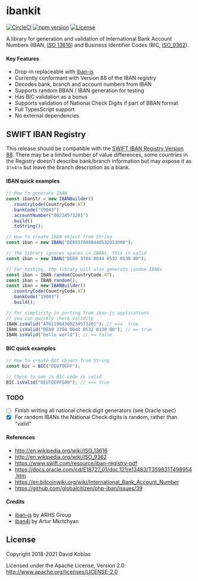 # ibankit

[![CircleCI](https://circleci.com/gh/koblas/ibankit-js/tree/master.svg?style=svg)](https://circleci.com/gh/koblas/ibankit-js/tree/master)
[![npm version](https://badge.fury.io/js/ibankit.svg)](https://badge.fury.io/js/ibankit)
[![License](https://img.shields.io/badge/License-Apache%202.0-blue.svg)](https://github.com/koblas/ibankit-js/blob/master/LICENSE.txt)

A library for generation and validation of International Bank Account Numbers
(IBAN, [ISO 13616](http://en.wikipedia.org/wiki/ISO_13616)) and Business
Identifier Codes (BIC, [ISO_9362](http://en.wikipedia.org/wiki/ISO_9362)).

#### Key Features

- Drop-in replaceable with [iban-js](https://www.npmjs.com/package/iban)
- Currently conformant with Version 88 of the IBAN registry
- Decodes bank, branch and account numbers from IBAN
- Supports random BBAN / IBAN generation for testing
- Has BIC validation as a bonus
- Supports validation of National Check Digits if part of BBAN format
- Full TypesScript support
- No external dependencies

## SWIFT IBAN Registry

This release should be compatible with the [SWIFT IBAN Registry
Version 88](https://www.swift.com/swift-resource/9606/download). There may be a limited number
of value differences, some countries in the Registry doesn't describe bank/branch information
but may expose it as `3!n4!n` but leave the branch description as a blank.

#### IBAN quick examples

```javascript
// How to generate IBAN
const ibanStr = new IBANBuilder()
  .countryCode(CountryCode.AT)
  .bankCode("19043")
  .accountNumber("00234573201")
  .build()
  .toString();

// How to create IBAN object from String
const iban = new IBAN("DE89370400440532013000");

// The library ignores spaces in IBANs, this is valid
const iban = new IBAN("DE89 3704 0044 0532 0130 00");

// For testing, the library will also generate random IBANs
const iban = IBAN.random(CountryCode.AT);
const iban = IBAN.random();
const iban = new IBANBuilder()
  .countryCode(CountryCode.AT)
  .bankCode("19043")
  .build();

// For simplicity in porting from iban-js applications
// you can quickly check validity
IBAN.isValid("AT611904300234573201"); // ===  true
IBAN.isValid("DE89 3704 0044 0532 0130 00"); // == true
IBAN.isValid("hello world"); // == false
```

#### BIC quick examples

```typescript
// How to create BIC object from String
const bic = BIC("DEUTDEFF");

// Check to see is BIC code is valid
BIC.isValid("DEUTDEFF500"); // === true
```

### TODO

- [ ] Finish writing all national check digit generators (see Oracle spec)
- [x] For random IBANs the National Check digits is random, rather than "valid"

#### References

- http://en.wikipedia.org/wiki/ISO_13616
- http://en.wikipedia.org/wiki/ISO_9362
- https://www.swift.com/resource/iban-registry-pdf
- https://docs.oracle.com/cd/E18727_01/doc.121/e13483/T359831T498954.htm
- https://en.bitcoinwiki.org/wiki/International_Bank_Account_Number
- https://github.com/globalcitizen/php-iban/issues/39

#### Credits

- [iban-js](https://www.npmjs.com/package/iban) by ARHS Group
- [iban4j](https://github.com/arturmkrtchyan/iban4j) by Artur Mkrtchyan

## License

Copyright 2018-2021 David Koblas

Licensed under the Apache License, Version 2.0: http://www.apache.org/licenses/LICENSE-2.0

